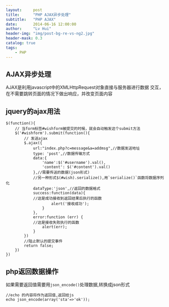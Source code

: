 ```yaml
---
layout:     post
title:      "PHP AJAX异步处理"
subtitle:   "PHP AJAX"
date:       2014-06-16 12:00:00
author:     "Lv Hui"
header-img: "img/post-bg-re-vs-ng2.jpg"
header-mask: 0.3
catalog: true
tags:
    - PHP
---
```


## AJAX异步处理

AJAX是利用javascript中的XMLHttpRequest对象直接与服务器进行数据
交互，在不需要跳转页面的情况下做出响应，并改变页面内容

## jquery的ajax用法

```
$(function(){
    // 当form标签#wishform被提交的时候，就会自动触发这个submit方法
    $('#wishform').submit(function(){
        // 发送ajax
        $.ajax({
            url:"index.php?c=message&a=addmsg",//数据发送地址
            type: 'post',//数据传输方式
            data:{
                'name':$('#username').val(),
                'content': $('#content').val()
            },//需要传送的数据(json形式)
            //另一种形式$(#wish).serialize(),用`serialize()`函数将数据序列化
            dataType:'json',//返回的数据格式
            success:function(data){
			//这是成功接收到返回结果后执行的函数
               		alert('接收成功');
                }
            },
            error:function (err) {
            //这是接收失败执行的函数
                alert(err);
            }
        })
        //阻止默认的提交事件
        return false;
    })
})
```

## php返回数据操作

如果需要返回值需要用`json_encode()`处理数据,转换成json形式

```
//echo 的内容将作为返回值,返回给js
echo json_encode(array('sta'=>'ok'));
```
